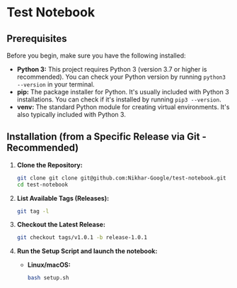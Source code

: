 # Test Notebook

## Prerequisites

Before you begin, make sure you have the following installed:

*   **Python 3:** This project requires Python 3 (version 3.7 or higher is recommended).  You can check your Python version by running `python3 --version` in your terminal.
*   **pip:** The package installer for Python. It's usually included with Python 3 installations. You can check if it's installed by running `pip3 --version`.
*   **venv:** The standard Python module for creating virtual environments. It's also typically included with Python 3.

## Installation (from a Specific Release via Git - Recommended)

1.  **Clone the Repository:**

    ```bash
    git clone git clone git@github.com:Nikhar-Google/test-notebook.git
    cd test-notebook
    ```

2.  **List Available Tags (Releases):**

    ```bash
    git tag -l
    ```

3.  **Checkout the Latest Release:**


    ```bash
    git checkout tags/v1.0.1 -b release-1.0.1
    ```

4.  **Run the Setup Script and launch the notebook:**

    *   **Linux/macOS:**
        ```bash
        bash setup.sh
        ```
